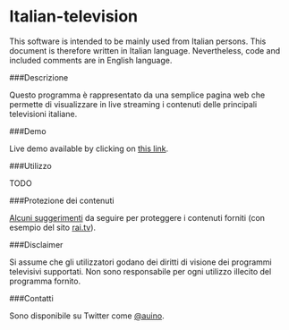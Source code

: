 # Italian-television

This software is intended to be mainly used from Italian persons.
This document is therefore written in Italian language.
Nevertheless, code and included comments are in English language.

###Descrizione

Questo programma è rappresentato da una semplice pagina web che permette di visualizzare in live streaming i contenuti delle principali televisioni italiane.

###Demo

Live demo available by clicking on [this link](https://cdn.rawgit.com/auino/italian-television/master/index.html).

###Utilizzo

TODO

###Protezione dei contenuti

[Alcuni suggerimenti](https://github.com/auino/rai.tv-media-downloader#lexploit-e-come-migliorare-la-piattaforma-rai) da seguire per proteggere i contenuti forniti (con esempio del sito [rai.tv](http://www.rai.tv)).

###Disclaimer

Si assume che gli utilizzatori godano dei diritti di visione dei programmi televisivi supportati.
Non sono responsabile per ogni utilizzo illecito del programma fornito.

###Contatti

Sono disponibile su Twitter come [@auino](https://twitter.com/auino).
